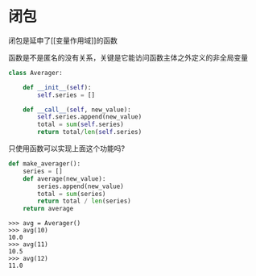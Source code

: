 # 闭包

闭包是延申了[[变量作用域]]的函数

函数是不是匿名的没有关系，关键是它能访问函数主体之外定义的非全局变量

```python
class Averager:

    def __init__(self):
        self.series = []

    def __call__(self, new_value):
        self.series.append(new_value)
        total = sum(self.series)
        return total/len(self.series)
```

只使用函数可以实现上面这个功能吗?

```python
def make_averager():
    series = []
    def average(new_value):
        series.append(new_value)
        total = sum(series)
        return total / len(series)
    return average
```


```
>>> avg = Averager()
>>> avg(10)
10.0
>>> avg(11)
10.5
>>> avg(12)
11.0
```

